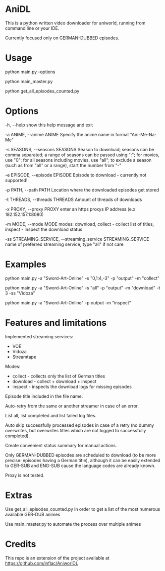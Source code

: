 # AniDL

This is a python written video downloader for aniworld, running from command line or your IDE.

Currently focused only on GERMAN-DUBBED episodes.

# Usage

python main.py -options 

python main_master.py

python get_all_episodes_counted.py

# Options

  -h, --help            show this help message and exit
  
  -a ANIME, --anime ANIME
                        Specify the anime name in format "Ani-Me-Na-Me"
                        
  -s SEASONS, --seasons SEASONS
                        Season to download; seasons can be comma separated; a range of seasons can be passed using ":"; for movies, use "0"; for all seasons including movies, use "all"; to exclude a season (such as from "all" or a
                        range), start the number from "-"
                        
  -e EPISODE, --episode EPISODE
                        Episode to download - currently not supported!
                        
  -p PATH, --path PATH  Location where the downloaded episodes get stored
  
  -t THREADS, --threads THREADS
                        Amount of threads of downloads
                        
  -x PROXY, --proxy PROXY
                        enter an https proxys IP address (e.x 182.152.157.1:8080)
                        
  -m MODE, --mode MODE  modes: download, collect - collect list of titles, inspect - inspect the download status
  
  -ss STREAMING_SERVICE, --streaming_service STREAMING_SERVICE
                        name of preferred streaming service, type "all" if not care

# Examples

python main.py -a "Sword-Art-Online" -s "0,1:4,-3" -p "output" -m "collect"

python main.py -a "Sword-Art-Online" -s "all" -p "output" -m "download" -t 3 -ss "Vidoza"

python main.py -a "Sword-Art-Online" -p output -m "inspect"

# Features and limitations

Implemented streaming services:
* VOE
* Vidoza
* Streamtape

Modes:
* collect - collects only the list of German titles
* download - collect + download + inspect
* inspect - inspects the download logs for missing episodes

Episode title included in the file name.

Auto-retry from the same or another streamer in case of an error.

List all, list completed and list failed log files.

Auto skip successfully processed episodes in case of a retry (no dummy overwrites, but overwrites titles which are not logged to successfully completed).

Create convenient status summary for manual actions.

Only GERMAN-DUBBED episodes are scheduled to download (to be more precise: episodes having a German title), although it can be easily extended to GER-SUB and ENG-SUB cause the language codes are already known.

Proxy is not tested.

# Extras

Use get_all_episodes_counted.py in order to get a list of the most numerous available GER-DUB animes

Use main_master.py to automate the process over multiple animes

# Credits

This repo is an extension of the project available at https://github.com/inflac/AniworlDL
